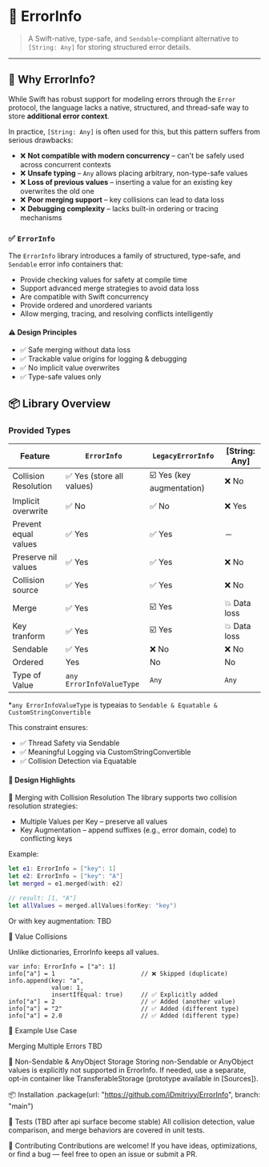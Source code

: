 # 🧩 ErrorInfo
> A Swift-native, type-safe, and `Sendable`-compliant alternative to `[String: Any]` for storing structured error details.
---
## 🚀 Why ErrorInfo?

While Swift has robust support for modeling errors through the `Error` protocol, the language lacks a native, structured, and thread-safe way to store **additional error context**.

In practice, `[String: Any]` is often used  for this, but this pattern suffers from serious drawbacks:
- ❌ **Not compatible with modern concurrency** – can't be safely used across concurrent contexts
- ❌ **Unsafe typing** – `Any` allows placing arbitrary, non-type-safe values
- ❌ **Loss of previous values** – inserting a value for an existing key overwrites the old one
- ❌ **Poor merging support** – key collisions can lead to data loss
- ❌ **Debugging complexity** – lacks built-in ordering or tracing mechanisms

### ✅ `ErrorInfo`

The `ErrorInfo` library introduces a family of structured, type-safe, and `Sendable` error info containers that:
- Provide checking values for safety at compile time
- Support advanced merge strategies to avoid data loss
- Are compatible with Swift concurrency
- Provide ordered and unordered variants
- Allow merging, tracing, and resolving conflicts intelligently

#### ⚠️ Design Principles
- ✅ Safe merging without data loss
- ✅ Trackable value origins for logging & debugging
- ✅ No implicit value overwrites
- ✅ Type-safe values only

## 📦 Library Overview

### Provided Types

| Feature              |        `ErrorInfo`        |     `LegacyErrorInfo`     | [String: Any] |
|----------------------|---------------------------|---------------------------|---------------|
| Collision Resolution | ✅ Yes (store all values) | ☑️ Yes (key augmentation) | ❌ No        |
| Implicit overwrite   | ✅ No                     | ✅ No                     | ❌ Yes       |
| Prevent equal values | ✅ Yes                    | ✅ Yes                    | －            |
| Preserve nil values  | ✅ Yes                    | ✅ Yes                    | ❌ No        |
| Collision source     | ✅ Yes                    | ✅ Yes                    | ❌ No        |
| Merge                | ✅ Yes                    | ☑️ Yes                    | 💥 Data loss |
| Key tranform         | ✅ Yes                    | ☑️ Yes                    | 💥 Data loss |
| Sendable             | ✅ Yes                    | ❌ No                     | ❌ No        |
| Ordered              |    Yes                    |     No                     |    No        |
| Type of Value        | `any ErrorInfoValueType`  |            `Any`          |     `Any`     |

*`any ErrorInfoValueType` is typeaias to `Sendable & Equatable & CustomStringConvertible`

This constraint ensures:
- ✅ Thread Safety via Sendable
- ✅ Meaningful Logging via CustomStringConvertible
- ✅ Collision Detection via Equatable

#### 🧠 Design Highlights
🔁 Merging with Collision Resolution
The library supports two collision resolution strategies:
- Multiple Values per Key – preserve all values
- Key Augmentation – append suffixes (e.g., error domain, code) to conflicting keys

Example:
```swift
let e1: ErrorInfo = ["key": 1]
let e2: ErrorInfo = ["key": "A"]
let merged = e1.merged(with: e2)

// result: [1, "A"]
let allValues = merged.allValues(forKey: "key")
```

Or with key augmentation: TBD

🧩 Value Collisions

Unlike dictionaries, ErrorInfo keeps all values.
```
var info: ErrorInfo = ["a": 1]
info["a"] = 1                        // ❌ Skipped (duplicate)
info.append(key: "a", 
            value: 1,
            insertIfEqual: true)     // ✅ Explicitly added
info["a"] = 2                        // ✅ Added (another value)
info["a"] = "2"                      // ✅ Added (different type)
info["a"] = 2.0                      // ✅ Added (different type)
```

🧪 Example Use Case

Merging Multiple Errors
TBD


🔐 Non-Sendable & AnyObject Storage
Storing non-Sendable or AnyObject values is explicitly not supported in ErrorInfo.
If needed, use a separate, opt-in container like TransferableStorage (prototype available in [Sources]).

📦 Installation
.package(url: "https://github.com/iDmitriyy/ErrorInfo", branch: "main")

🧪 Tests (TBD after api surface become stable)
All collision detection, value comparison, and merge behaviors are covered in unit tests.

📣 Contributing
Contributions are welcome! If you have ideas, optimizations, or find a bug — feel free to open an issue or submit a PR.
